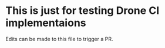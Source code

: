 # This is just for testing Drone CI implementaions

Edits can be made to this file to trigger a PR.
